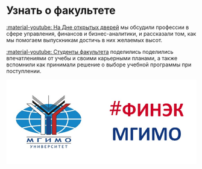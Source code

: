 # Узнать о факультете

[:material-youtube: На Дне открытых дверей](dod/index.md) мы обсудили профессии в сфере управления, финансов и бизнес-аналитики, и рассказали том, как мы помогаем выпускникам достичь в них желаемых высот. 

[:material-youtube: Студенты факультета](dod/students.md) поделились поделились впечатлениями от учебы и своими карьерными планами, а также вспомнили как принимали решение о выборе учебной программы при поступлении.


![](img/logo/front_dash.jpg)